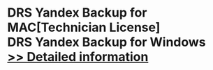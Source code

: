 # DRS Yandex Backup for MAC[Technician License]<br />DRS Yandex Backup for Windows<br />[>> Detailed information](https://secure.shareit.com/shareit/product.html?productid=301004919&affiliateid=200057808)